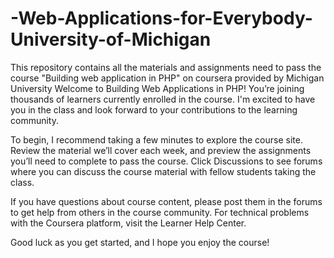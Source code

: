 # -Web-Applications-for-Everybody-University-of-Michigan
This repository contains all the materials and assignments need to pass the course "Building web application in PHP" on coursera provided by Michigan University 
Welcome to Building Web Applications in PHP! You’re joining thousands of learners currently enrolled in the course. I'm excited to have you in the class and look forward to your contributions to the learning community.

To begin, I recommend taking a few minutes to explore the course site. Review the material we’ll cover each week, and preview the assignments you’ll need to complete to pass the course. Click Discussions to see forums where you can discuss the course material with fellow students taking the class.

If you have questions about course content, please post them in the forums to get help from others in the course community. For technical problems with the Coursera platform, visit the Learner Help Center.

Good luck as you get started, and I hope you enjoy the course!
